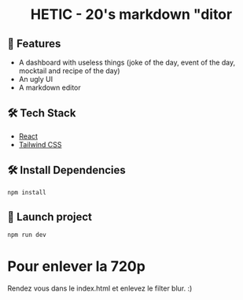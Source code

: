 
# <p align="center">HETIC - 20's markdown "ditor</p>
    
## 🧐 Features    
- A dashboard with useless things (joke of the day, event of the day, mocktail and recipe of the day)
- An ugly UI
- A markdown editor
        
## 🛠️ Tech Stack
- [React](https://reactjs.org/)
- [Tailwind CSS](https://tailwindcss.com/)
    
## 🛠️ Install Dependencies    
```bash
npm install
```

## 🚀 Launch project
```bash
npm run dev
```

# Pour enlever la 720p
Rendez vous dans le index.html et enlevez le filter blur. :)